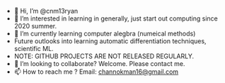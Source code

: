 - 👋 Hi, I’m @cnm13ryan
- 👀 I’m interested in learning in generally, just start out computing since 2020 summer.
- 🌱 I’m currently learning computer alegbra (numeical methods)
- Future outlooks into learning automatic differentiation techniques, scientific ML.
- NOTE: GITHUB PROJECTS ARE NOT RELEASED REGULARLY.
- 💞️ I’m looking to collaborate? Welcome. Please contact me.
- 📫 How to reach me ? Email: channokman16@gmail.com
